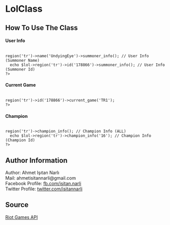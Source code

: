 <h1>LolClass</h1>

<h2>How To Use The Class</h2>

<h4>User Info</h4>
<code>
<?php
  $lol = new LolClass();
  echo $lol->region('tr')->name('UndyingEye')->summoner_info(); // User Info (Summoner Name)
  echo $lol->region('tr')->id('178866')->summoner_info(); // User Info (Summoner Id)
?>
</code>

<h4>Current Game</h4>
<code>
<?php
  $lol = new LolClass();
  echo $lol->region('tr')->id('178866')->current_game('TR1');
?>
</code>

<h4>Champion</h4>
<code>
<?php
  $lol = new LolClass();
  echo $lol->region('tr')->champion_info(); // Champion Info (ALL)
  echo $lol->region('tr')->champion_info('16'); // Champion Info (Champion Id)
?>
</code>

<h2>Author Information</h2>
<span>Author: Ahmet Işıtan Narlı</span>
<br>
<span>Mail: ahmetisitannarli@gmail.com</span>
<br>
<span>Facebook Profile: <a href="https://facebook.com/isitan.narli">fb.com/isitan.narli</a></span>
<br>
<span>Twitter Profile: <a href="https://twitter.com/isitannarli">twitter.com/isitannarli</a></span>

<h2>Source</h2>
<a href="https://developer.riotgames.com">Riot Games API</a>
